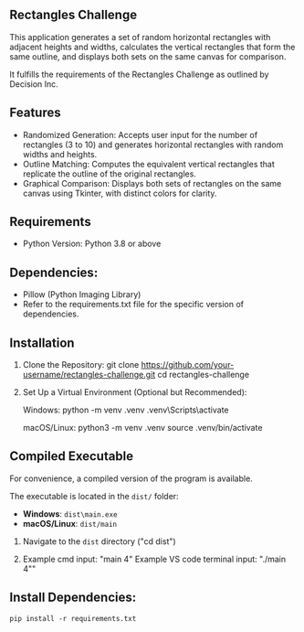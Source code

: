 ## Rectangles Challenge
This application generates a set of random horizontal rectangles with adjacent heights and widths, calculates the vertical rectangles that form the same outline, and displays both sets on the same canvas for comparison.

It fulfills the requirements of the Rectangles Challenge as outlined by Decision Inc.

## Features
-   Randomized Generation: Accepts user input for the number of rectangles (3 to 10) and generates      horizontal rectangles with random widths and heights.
-   Outline Matching: Computes the equivalent vertical rectangles that replicate the outline of the original rectangles.
-   Graphical Comparison: Displays both sets of rectangles on the same canvas using Tkinter, with distinct colors for clarity.

## Requirements
- Python Version: Python 3.8 or above

## Dependencies:
- Pillow (Python Imaging Library)
- Refer to the requirements.txt file for the specific version of dependencies.

## Installation
1.  Clone the Repository:
    git clone https://github.com/your-username/rectangles-challenge.git
    cd rectangles-challenge

2.  Set Up a Virtual Environment (Optional but Recommended):
    
    Windows:
    python -m venv .venv
    .venv\Scripts\activate
    
    macOS/Linux:
    python3 -m venv .venv
    source .venv/bin/activate

## Compiled Executable

For convenience, a compiled version of the program is available.

The executable is located in the `dist/` folder:
- **Windows**: `dist\main.exe`
- **macOS/Linux**: `dist/main`

1. Navigate to the `dist` directory ("cd dist")
   
2. Example cmd input: "main 4"
   Example VS code terminal input: "./main 4""

## Install Dependencies:

    pip install -r requirements.txt